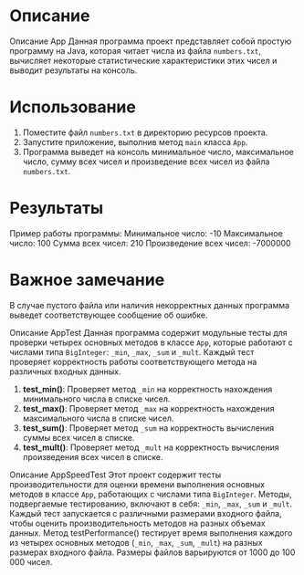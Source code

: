 # Описание

Описание App
Данная программа проект представляет собой простую программу на Java, которая читает числа из файла `numbers.txt`, вычисляет некоторые статистические характеристики этих чисел и выводит результаты на консоль.

# Использование
1. Поместите файл `numbers.txt` в директорию ресурсов проекта.
2. Запустите приложение, выполнив метод `main` класса `App`.
3. Программа выведет на консоль минимальное число, максимальное число, сумму всех чисел и произведение всех чисел из файла `numbers.txt`.
# Результаты
Пример работы программы:
Минимальное число: -10
Максимальное число: 100
Сумма всех чисел: 210
Произведение всех чисел: -7000000
# Важное замечание
В случае пустого файла или наличия некорректных данных программа выведет соответствующее сообщение об ошибке.


Описание AppTest
Данная программа содержит модульные тесты для проверки четырех основных методов в классе `App`, которые работают с числами типа `BigInteger`: `_min`, `_max`, `_sum` и `_mult`. Каждый тест проверяет корректность работы соответствующего метода на различных входных данных.

1. **test_min()**: Проверяет метод `_min` на корректность нахождения минимального числа в списке чисел.
2. **test_max()**: Проверяет метод `_max` на корректность нахождения максимального числа в списке чисел.
3. **test_sum()**: Проверяет метод `_sum` на корректность вычисления суммы всех чисел в списке.
4. **test_mult()**: Проверяет метод `_mult` на корректность вычисления произведения всех чисел в списке.



Описание AppSpeedTest
Этот проект содержит тесты производительности для оценки времени выполнения основных методов в классе `App`, работающих с числами типа `BigInteger`. Методы, подвергаемые тестированию, включают в себя: `_min`, `_max`, `_sum` и `_mult`. Каждый тест запускается с различными размерами входного файла, чтобы оценить производительность методов на разных объемах данных.
Метод testPerformance() тестирует время выполнения каждого из четырех основных методов (`_min`, `_max`, `_sum`, `_mult`) на разных размерах входного файла. Размеры файлов варьируются от 1000 до 100 000 чисел.
